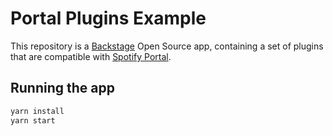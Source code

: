 # Portal Plugins Example

This repository is a [Backstage](https://backstage.io) Open Source app, containing a set of plugins that are compatible with [Spotify Portal](https://backstage.spotify.com/products/portal/).

## Running the app

```sh
yarn install
yarn start
```
